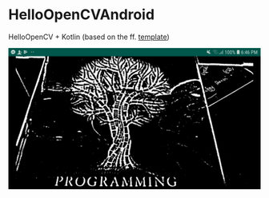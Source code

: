 # HelloOpenCVAndroid

HelloOpenCV + Kotlin (based on the ff. [template](https://github.com/VlSomers/native-opencv-android-template))

![](https://github.com/melvincabatuan/HelloOpenCVAndroid/blob/master/device-2019-10-01-184714.png)
